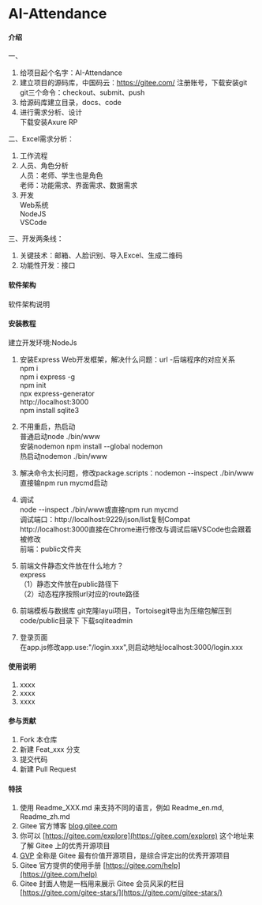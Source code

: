 # AI-Attendance

#### 介绍
一、  
1.  给项目起个名字：AI-Attendance  
2.  建立项目的源码库，中国码云：https://gitee.com/ 注册账号，下载安装git  
	git三个命令：checkout、submit、push  
3.  给源码库建立目录，docs、code  
4.  进行需求分析、设计  
	下载安装Axure RP  
  
二、Excel需求分析：  
1.  工作流程  
2.  人员、角色分析  
	人员：老师、学生也是角色  
	老师：功能需求、界面需求、数据需求  
3.  开发  
	Web系统  
 	NodeJS  
	VSCode  
  
三、开发两条线：  
1.  关键技术：邮箱、人脸识别、导入Excel、生成二维码  
2.  功能性开发：接口  


#### 软件架构
软件架构说明


#### 安装教程
建立开发环境:NodeJs  
1.  安装Express Web开发框架，解决什么问题：url -后端程序的对应关系  
	npm i  
	npm i express -g  
	npm init  
	npx express-generator  
	http://localhost:3000  
	npm install sqlite3  
2.  不用重启，热启动  
	普通启动node ./bin/www  
	安装nodemon npm install --global nodemon  
	热启动nodemon ./bin/www  
3.  解决命令太长问题，修改package.scripts：nodemon --inspect ./bin/www  
	直接输npm run mycmd启动  
4.  调试  
	node --inspect ./bin/www或直接npm run mycmd  
	调试端口：http://localhost:9229/json/list复制Compat  
	http://localhost:3000直接在Chrome进行修改与调试后端VSCode也会跟着被修改  
	前端：public文件夹  
5.  前端文件静态文件放在什么地方？  
	express  
	（1）静态文件放在public路径下  
	（2）动态程序按照url对应的route路径  

6.  前端模板与数据库
	git克隆layui项目，Tortoisegit导出为压缩包解压到code/public目录下
	下载sqliteadmin

6.  登录页面  
	在app.js修改app.use:"/login.xxx",则启动地址localhost:3000/login.xxx
#### 使用说明

1.  xxxx
2.  xxxx
3.  xxxx

#### 参与贡献

1.  Fork 本仓库
2.  新建 Feat_xxx 分支
3.  提交代码
4.  新建 Pull Request


#### 特技

1.  使用 Readme\_XXX.md 来支持不同的语言，例如 Readme\_en.md, Readme\_zh.md
2.  Gitee 官方博客 [blog.gitee.com](https://blog.gitee.com)
3.  你可以 [https://gitee.com/explore](https://gitee.com/explore) 这个地址来了解 Gitee 上的优秀开源项目
4.  [GVP](https://gitee.com/gvp) 全称是 Gitee 最有价值开源项目，是综合评定出的优秀开源项目
5.  Gitee 官方提供的使用手册 [https://gitee.com/help](https://gitee.com/help)
6.  Gitee 封面人物是一档用来展示 Gitee 会员风采的栏目 [https://gitee.com/gitee-stars/](https://gitee.com/gitee-stars/)
